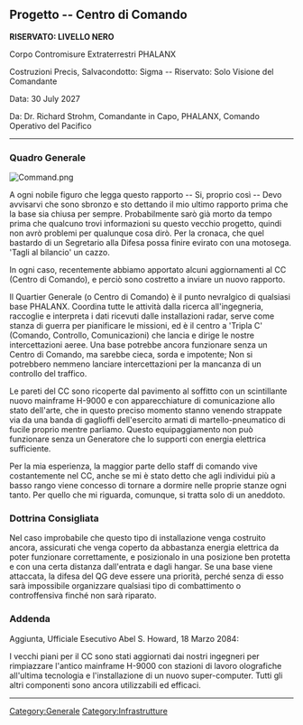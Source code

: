 ## Progetto -- Centro di Comando

**RISERVATO: LIVELLO NERO**

Corpo Contromisure Extraterrestri PHALANX

Costruzioni Precis, Salvacondotto: Sigma -- Riservato: Solo Visione del
Comandante

Data: 30 July 2027

Da: Dr. Richard Strohm, Comandante in Capo, PHALANX, Comando Operativo
del Pacifico

------------------------------------------------------------------------

### Quadro Generale

![](Command.png "Command.png")

A ogni nobile figuro che legga questo rapporto -- Si, proprio così --
Devo avvisarvi che sono sbronzo e sto dettando il mio ultimo rapporto
prima che la base sia chiusa per sempre. Probabilmente sarò già morto da
tempo prima che qualcuno trovi informazioni su questo vecchio progetto,
quindi non avrò problemi per qualunque cosa dirò. Per la cronaca, che
quel bastardo di un Segretario alla Difesa possa finire evirato con una
motosega. 'Tagli al bilancio' un cazzo.

In ogni caso, recentemente abbiamo apportato alcuni aggiornamenti al CC
(Centro di Comando), e perciò sono costretto a inviare un nuovo
rapporto.

Il Quartier Generale (o Centro di Comando) è il punto nevralgico di
qualsiasi base PHALANX. Coordina tutte le attività dalla ricerca
all'ingegneria, raccoglie e interpreta i dati ricevuti dalle
installazioni radar, serve come stanza di guerra per pianificare le
missioni, ed è il centro a 'Tripla C' (Comando, Controllo,
Comunicazioni) che lancia e dirige le nostre intercettazioni aeree. Una
base potrebbe ancora funzionare senza un Centro di Comando, ma sarebbe
cieca, sorda e impotente; Non si potrebbero nemmeno lanciare
intercettazioni per la mancanza di un controllo del traffico.

Le pareti del CC sono ricoperte dal pavimento al soffitto con un
scintillante nuovo mainframe H-9000 e con apparecchiature di
comunicazione allo stato dell'arte, che in questo preciso momento stanno
venendo strappate via da una banda di gaglioffi dell'esercito armati di
martello-pneumatico di fucile proprio mentre parliamo. Questo
equipaggiamento non può funzionare senza un Generatore che lo supporti
con energia elettrica sufficiente.

Per la mia esperienza, la maggior parte dello staff di comando vive
costantemente nel CC, anche se mi è stato detto che agli individui più a
basso rango viene concesso di tornare a dormire nelle proprie stanze
ogni tanto. Per quello che mi riguarda, comunque, si tratta solo di un
aneddoto.

### Dottrina Consigliata

Nel caso improbabile che questo tipo di installazione venga costruito
ancora, assicurati che venga coperto da abbastanza energia elettrica da
poter funzionare correttamente, e posizionalo in una posizione ben
protetta e con una certa distanza dall'entrata e dagli hangar. Se una
base viene attaccata, la difesa del QG deve essere una priorità, perché
senza di esso sarà impossibile organizzare qualsiasi tipo di
combattimento o controffensiva finché non sarà riparato.

### Addenda

Aggiunta, Ufficiale Esecutivo Abel S. Howard, 18 Marzo 2084:

I vecchi piani per il CC sono stati aggiornati dai nostri ingegneri per
rimpiazzare l'antico mainframe H-9000 con stazioni di lavoro olografiche
all'ultima tecnologia e l'installazione di un nuovo super-computer.
Tutti gli altri componenti sono ancora utilizzabili ed efficaci.

------------------------------------------------------------------------

[Category:Generale](Category:Generale "wikilink")
[Category:Infrastrutture](Category:Infrastrutture "wikilink")